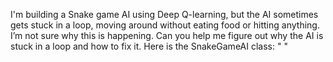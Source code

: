 I'm building a Snake game AI using Deep Q-learning, but the AI sometimes gets stuck in a loop, moving around without eating food or hitting anything. I’m not sure why this is happening. Can you help me figure out why the AI is stuck in a loop and how to fix it. Here is the SnakeGameAI class: "   "